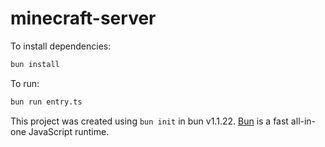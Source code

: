 # minecraft-server

To install dependencies:

```bash
bun install
```

To run:

```bash
bun run entry.ts
```

This project was created using `bun init` in bun v1.1.22. [Bun](https://bun.sh) is a fast all-in-one JavaScript runtime.
